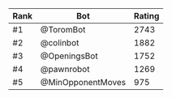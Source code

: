 Rank|Bot|Rating
---|---|---
#1|@ToromBot|2743
#2|@colinbot|1882
#3|@OpeningsBot|1752
#4|@pawnrobot|1269
#5|@MinOpponentMoves|975
